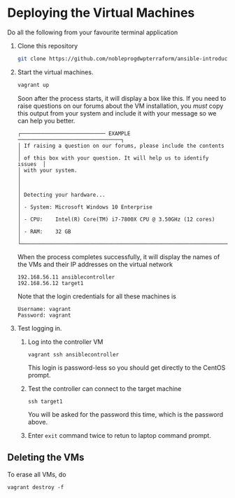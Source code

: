 # Deploying the Virtual Machines

Do all the following from your favourite terminal application

1. Clone this repository

    ```bash
    git clone https://github.com/nobleprogdwpterraform/ansible-introduction.git
    ```

1. Start the virtual machines.

    ```bash
    vagrant up
    ```

    Soon after the process starts, it will display a box like this. If you need to raise questions on our forums about the VM installation, you *must* copy this output from your system and include it with your message so we can help you better.

    ```text
    ┌─────────────────────────── EXAMPLE ─────────────────────────────────┐
    │ If raising a question on our forums, please include the contents    │
    │ of this box with your question. It will help us to identify issues  │
    │ with your system.                                                   │
    │                                                                     │
    │ Detecting your hardware...                                          │
    │ - System: Microsoft Windows 10 Enterprise                           │
    │ - CPU:    Intel(R) Core(TM) i7-7800X CPU @ 3.50GHz (12 cores)       │
    │ - RAM:    32 GB                                                     │
    └─────────────────────────────────────────────────────────────────────┘
    ```

    When the process completes successfully, it will display the names of the VMs and their IP addresses on the virtual network

    ```text
    192.168.56.11 ansiblecontroller
    192.168.56.12 target1
    ```

    Note that the login credentials for all these machines is

    ```
    Username: vagrant
    Password: vagrant
    ```

4. Test logging in.

    1. Log into the controller VM

        ```
        vagrant ssh ansiblecontroller
        ```

        This login is password-less so you should get directly to the CentOS prompt.

    1. Test the controller can connect to the target machine

        ```
        ssh target1
        ```

        You will be asked for the password this time, which is the password above.

    1. Enter `exit` command twice to retun to laptop command prompt.

## Deleting the VMs

To erase all VMs, do

```
vagrant destroy -f
```

